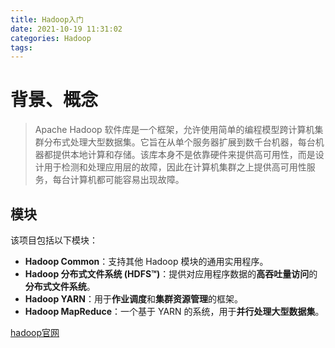 ```yaml
---
title: Hadoop入门
date: 2021-10-19 11:31:02
categories: Hadoop
tags: 
---
```




# 背景、概念

> Apache Hadoop 软件库是一个框架，允许使用简单的编程模型跨计算机集群分布式处理大型数据集。它旨在从单个服务器扩展到数千台机器，每台机器都提供本地计算和存储。该库本身不是依靠硬件来提供高可用性，而是设计用于检测和处理应用层的故障，因此在计算机集群之上提供高可用性服务，每台计算机都可能容易出现故障。



## 模块

该项目包括以下模块：

+ **Hadoop Common**：支持其他 Hadoop 模块的通用实用程序。
+ **Hadoop 分布式文件系统 (HDFS™)**：提供对应用程序数据的**高吞吐量访问**的**分布式文件系统**。
+ **Hadoop YARN**：用于**作业调度**和**集群资源管理**的框架。
+ **Hadoop MapReduce**：一个基于 YARN 的系统，用于**并行处理大型数据集**。





[hadoop官网](https://hadoop.apache.org/)

